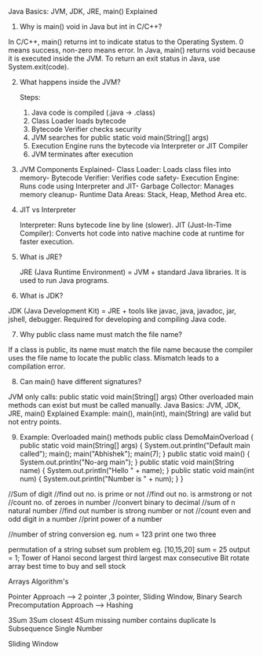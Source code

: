 Java Basics: JVM, JDK, JRE, main() Explained

1.  Why is main() void in Java but int in C/C++?

In C/C++, main() returns int to indicate status to the Operating System. 0 means success, non-zero means error.
In Java, main() returns void because it is executed inside the JVM. To return an exit status in Java, use
System.exit(code).

2.  What happens inside the JVM?

    Steps:

    1. Java code is compiled (.java -> .class)
    2. Class Loader loads bytecode
    3. Bytecode Verifier checks security
    4. JVM searches for public static void main(String[] args)
    5. Execution Engine runs the bytecode via Interpreter or JIT Compiler
    6. JVM terminates after execution

3.  JVM Components Explained-
    Class Loader: Loads class files into memory-
    Bytecode Verifier: Verifies code safety-
    Execution Engine: Runs code using Interpreter and JIT-
    Garbage Collector: Manages memory cleanup-
    Runtime Data Areas: Stack, Heap, Method Area etc.

4.  JIT vs Interpreter

    Interpreter: Runs bytecode line by line (slower).
    JIT (Just-In-Time Compiler): Converts hot code into native machine code at runtime for faster execution.

5.  What is JRE?

    JRE (Java Runtime Environment) = JVM + standard Java libraries.
    It is used to run Java programs.

6.  What is JDK?

JDK (Java Development Kit) = JRE + tools like javac, java, javadoc, jar, jshell, debugger.
Required for developing and compiling Java code.

7.  Why public class name must match the file name?

If a class is public, its name must match the file name because the compiler uses the file name to locate the public class.
Mismatch leads to a compilation error.

8.  Can main() have different signatures?

JVM only calls: public static void main(String[] args)
Other overloaded main methods can exist but must be called manually.
Java Basics: JVM, JDK, JRE, main() Explained
Example: main(), main(int), main(String) are valid but not entry points.

9.  Example: Overloaded main() methods
    public class DemoMainOverload {
    public static void main(String[] args) {
    System.out.println("Default main called");
    main();
    main("Abhishek");
    main(7);
    }
    public static void main() { System.out.println("No-arg main"); }
    public static void main(String name) { System.out.println("Hello " + name); }
    public static void main(int num) { System.out.println("Number is " + num); }
    }


//Sum of digit
//find out no. is prime or not
//find out no. is armstrong or not
//count no. of zeroes in number
//convert binary to decimal
//sum of n natural number
//find out number is strong number or not
//count even and odd digit in a number
//print power of a number

//number of string conversion
eg. num = 123
print one two three


permutation of a string
subset sum problem 
eg. [10,15,20]
sum = 25
output = 1;
Tower of Hanoi
second largest
third largest
max consecutive Bit
rotate array
best time to buy and sell stock



Arrays Algorithm's

Pointer Approach --> 2 pointer ,3 pointer, Sliding Window, Binary Search
Precomputation Approach -->
Hashing


3Sum
3Sum closest
4Sum
missing number
contains duplicate
Is Subsequence
Single Number

Sliding Window
